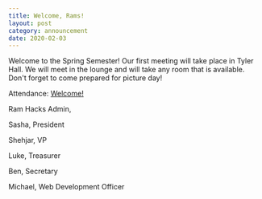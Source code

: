 ```yaml
---
title: Welcome, Rams!
layout: post
category: announcement
date: 2020-02-03
---
```


Welcome to the Spring Semester! Our first meeting will take place in Tyler Hall. 
We will meet in the lounge and will take any room that is available.
Don't forget to come prepared for picture day! 



Attendance: 
[Welcome!](https://forms.gle/nXZ6NsEvvZBj6nMt7)




Ram Hacks Admin,

Sasha, President

Shehjar, VP

Luke, Treasurer

Ben, Secretary

Michael, Web Development Officer
